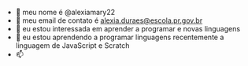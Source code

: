 - 👋 meu nome é @alexiamary22
- 👀 meu email de contato é alexia.duraes@escola.pr.gov.br
- 🌱 eu estou interessada em aprender a programar e novas linguagens
- 💞️ eu estou aprendendo a programar linguagens recentemente a linguagem de JavaScript e Scratch
- 📫 

